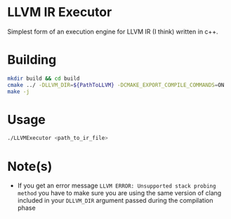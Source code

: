 # LLVM IR Executor

Simplest form of an execution engine for LLVM IR (I think) written in c++.

# Building

```sh
mkdir build && cd build
cmake ../ -DLLVM_DIR=${PathToLLVM} -DCMAKE_EXPORT_COMPILE_COMMANDS=ON
make -j
```

# Usage

```sh
./LLVMExecutor <path_to_ir_file>
```

# Note(s)

- If you get an error message `LLVM ERROR: Unsupported stack probing method` you have to make sure you are using the same version of clang included in your `DLLVM_DIR` argument passed during the compilation phase
